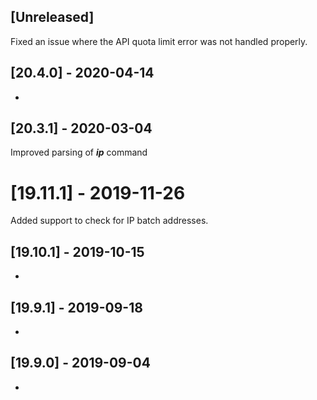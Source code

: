 ## [Unreleased]
Fixed an issue where the API quota limit error was not handled properly.

## [20.4.0] - 2020-04-14
-


## [20.3.1] - 2020-03-04
Improved parsing of ***ip*** command 

# [19.11.1] - 2019-11-26
Added support to check for IP batch addresses.

## [19.10.1] - 2019-10-15
-

## [19.9.1] - 2019-09-18
-

## [19.9.0] - 2019-09-04
-
